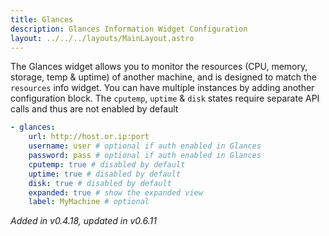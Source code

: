 ```yaml
---
title: Glances
description: Glances Information Widget Configuration
layout: ../../../layouts/MainLayout.astro
---
```


The Glances widget allows you to monitor the resources (CPU, memory, storage, temp & uptime) of another machine, and is designed to match the `resources` info widget. You can have multiple instances by adding another configuration block. The `cputemp`, `uptime` & `disk` states require separate API calls and thus are not enabled by default

```yaml
- glances:
    url: http://host.or.ip:port
    username: user # optional if auth enabled in Glances
    password: pass # optional if auth enabled in Glances
    cputemp: true # disabled by default
    uptime: true # disabled by default
    disk: true # disabled by default
    expanded: true # show the expanded view
    label: MyMachine # optional
```

*Added in v0.4.18, updated in v0.6.11*
